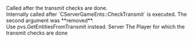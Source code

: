 <function name="HolyLib:PostCheckTransmit" parent="" type="hook">
	<description>
		Called after the transmit checks are done.<br>
		Internally called after `CServerGameEnts::CheckTransmit` is executed.
		<added version="0.3"></added>
		<changed version="0.7">
			The second argument was **removed**.<br>
			Use <page>pvs.GetEntitiesFromTransmit</page> instead.
		</changed>
	</description>
	<realm>Server</realm>
	<args>
		<arg name="ply" type="Player">The Player for which the transmit checks are done</arg>
	</args>
</function>